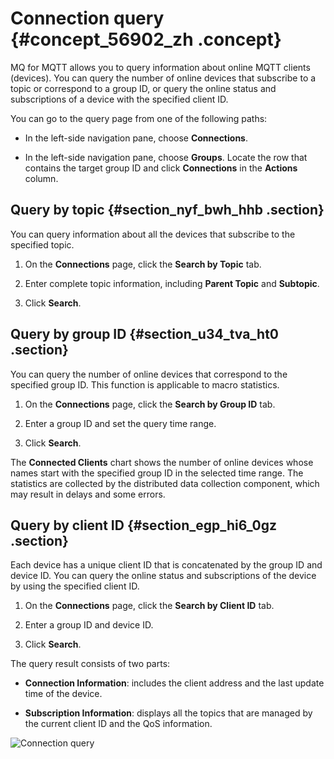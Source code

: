 # Connection query {#concept_56902_zh .concept}

MQ for MQTT allows you to query information about online MQTT clients \(devices\). You can query the number of online devices that subscribe to a topic or correspond to a group ID, or query the online status and subscriptions of a device with the specified client ID.

You can go to the query page from one of the following paths:

-   In the left-side navigation pane, choose **Connections**.

-   In the left-side navigation pane, choose **Groups**. Locate the row that contains the target group ID and click **Connections** in the **Actions** column.


## Query by topic {#section_nyf_bwh_hhb .section}

You can query information about all the devices that subscribe to the specified topic.

1.  On the **Connections** page, click the **Search by Topic** tab.

2.  Enter complete topic information, including **Parent Topic** and **Subtopic**.

3.  Click **Search**.


## Query by group ID {#section_u34_tva_ht0 .section}

You can query the number of online devices that correspond to the specified group ID. This function is applicable to macro statistics.

1.  On the **Connections** page, click the **Search by Group ID** tab.

2.  Enter a group ID and set the query time range.

3.  Click **Search**.


The **Connected Clients** chart shows the number of online devices whose names start with the specified group ID in the selected time range. The statistics are collected by the distributed data collection component, which may result in delays and some errors.

## Query by client ID {#section_egp_hi6_0gz .section}

Each device has a unique client ID that is concatenated by the group ID and device ID. You can query the online status and subscriptions of the device by using the specified client ID.

1.  On the **Connections** page, click the **Search by Client ID** tab.

2.  Enter a group ID and device ID.

3.  Click **Search**.


The query result consists of two parts:

-   **Connection Information**: includes the client address and the last update time of the device.

-   **Subscription Information**: displays all the topics that are managed by the current client ID and the QoS information.


![](images/42302_en-US.png "Connection query")

